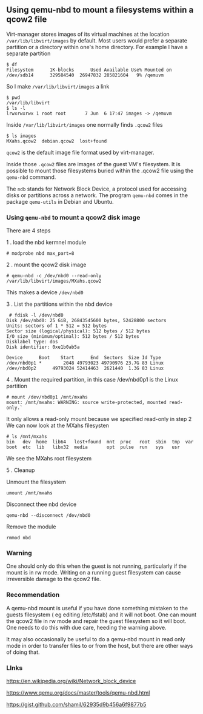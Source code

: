 ## Using qemu-nbd to mount a filesystems within a qcow2 file ##

Virt-manager stores images of its virtual machines at the location
`/var/lib/libvirt/images` by default.
Most users would prefer a separate partition or a directory within 
one's home directory. 
For example I have a separate partition

```
$ df
Filesystem      1K-blocks      Used Available Use% Mounted on
/dev/sdb14      329584540  26947832 285821604   9% /qemuvm
```

So I make `/var/lib/libvirt/images` a link

```
$ pwd
/var/lib/libvirt
$ ls -l
lrwxrwxrwx 1 root root       7 Jun  6 17:47 images -> /qemuvm
```

Inside `/var/lib/libvirt/images` one normally finds `.qcow2` files

```
$ ls images
MXahs.qcow2  debian.qcow2  lost+found
```

`qcow2` is the default image file format used by virt-manager.

Inside those `.qcow2` files are images of the guest VM's
filesystem. It is possible to mount those filesystems buried within the .qcow2 file
using the `qemu-nbd` command.

The `ndb` stands for Network Block Device, a protocol used
for accessing disks or partitions across a network.
The program `qemu-nbd` comes in the package `qemu-utils` in Debian and Ubuntu. 

### Using `qemu-nbd` to mount a qcow2 disk image ###
There are 4 steps
 
1 .  load the nbd kermnel module

```
# modprobe nbd max_part=8
```

2 .  mount the qcow2 disk image

```
# qemu-nbd -c /dev/nbd0 --read-only /var/lib/libvirt/images/MXahs.qcow2
```

This makes a device `/dev/nbd0` 

3 . List the partitions within the nbd device

```
 # fdisk -l /dev/nbd0
Disk /dev/nbd0: 25 GiB, 26843545600 bytes, 52428800 sectors
Units: sectors of 1 * 512 = 512 bytes
Sector size (logical/physical): 512 bytes / 512 bytes
I/O size (minimum/optimal): 512 bytes / 512 bytes
Disklabel type: dos
Disk identifier: 0xe1b0ab5a

Device      Boot    Start      End  Sectors  Size Id Type
/dev/nbd0p1 *        2048 49793023 49790976 23.7G 83 Linux
/dev/nbd0p2      49793024 52414463  2621440  1.3G 83 Linux
```

4 . Mount the required partition, in this case /dev/nbd0p1 is
the Linux partition

```
# mount /dev/nbd0p1 /mnt/mxahs
mount: /mnt/mxahs: WARNING: source write-protected, mounted read-only.`
```

It only allows a read-only mount because we specified read-only in step 2
We can now look at the MXahs filesysten

```
# ls /mnt/mxahs
bin   dev  home  lib64	 lost+found  mnt  proc	 root  sbin  tmp  var
boot  etc  lib	 libx32  media	     opt  pulse  run   sys   usr
```

We see the MXahs root filesystem

5 . Cleanup

Unmount the filesystem

```
umount /mnt/mxahs
```

Disconnect thee nbd device

```
qemu-nbd --disconnect /dev/nbd0
```

Remove the module

```
rmmod nbd
```

### Warning ###
One should only do this when the guest is not running, particularly if the mount is in rw mode. 
Writing on a running guest filesystem can cause irreversible 
damage to the qcow2 file.

### Recommendation ###
A qemu-nbd mount is useful if you have done something 
mistaken to the guests filesystem ( eg editing /etc/fstab)
and it will not boot. 
One can mount the qcow2 file in rw mode and repair the guest filesystem so it will 
boot. One needs to do this with due care, heeding the warning above.

It may also occasionally be useful to do a qemu-nbd mount  in read only mode 
in order to transfer files to or from the host, but there are other 
ways of doing that. 







### LInks ###

https://en.wikipedia.org/wiki/Network_block_device

https://www.qemu.org/docs/master/tools/qemu-nbd.html

https://gist.github.com/shamil/62935d9b456a6f9877b5

